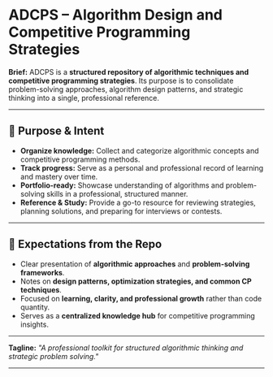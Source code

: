 # ADCPS – Algorithm Design and Competitive Programming Strategies

**Brief:**
ADCPS is a **structured repository of algorithmic techniques and competitive programming strategies**. Its purpose is to consolidate problem-solving approaches, algorithm design patterns, and strategic thinking into a single, professional reference.

---

## 🎯 Purpose & Intent

* **Organize knowledge:** Collect and categorize algorithmic concepts and competitive programming methods.
* **Track progress:** Serve as a personal and professional record of learning and mastery over time.
* **Portfolio-ready:** Showcase understanding of algorithms and problem-solving skills in a professional, structured manner.
* **Reference & Study:** Provide a go-to resource for reviewing strategies, planning solutions, and preparing for interviews or contests.

---

## 🔹 Expectations from the Repo

* Clear presentation of **algorithmic approaches** and **problem-solving frameworks**.
* Notes on **design patterns, optimization strategies, and common CP techniques**.
* Focused on **learning, clarity, and professional growth** rather than code quantity.
* Serves as a **centralized knowledge hub** for competitive programming insights.

---

**Tagline:**
*"A professional toolkit for structured algorithmic thinking and strategic problem solving."*

---

